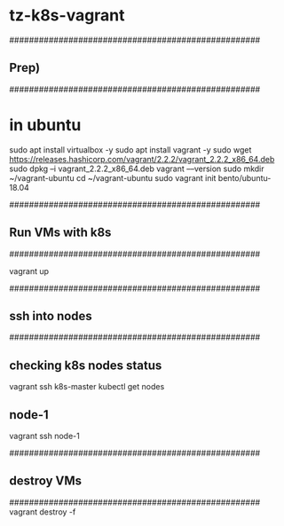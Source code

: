 # tz-k8s-vagrant

###################################################
## Prep)
###################################################
# in ubuntu
sudo apt install virtualbox -y
sudo apt install vagrant -y
sudo wget https://releases.hashicorp.com/vagrant/2.2.2/vagrant_2.2.2_x86_64.deb
sudo dpkg –i vagrant_2.2.2_x86_64.deb
vagrant ––version
sudo mkdir ~/vagrant-ubuntu
cd ~/vagrant-ubuntu
sudo vagrant init bento/ubuntu-18.04

###################################################
## Run VMs with k8s 
###################################################

vagrant up

###################################################
## ssh into nodes  
###################################################
## checking k8s nodes status
vagrant ssh k8s-master
kubectl get nodes

## node-1
vagrant ssh node-1

###################################################
## destroy VMs  
###################################################
vagrant destroy -f


